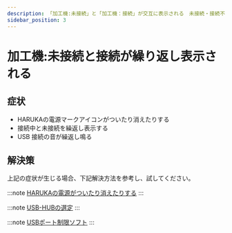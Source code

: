 ```yaml
---
description: 「加工機:未接続」と「加工機：接続」が交互に表示される　未接続・接続不安定状態
sidebar_position: 3
---
```


# 加工機:未接続と接続が繰り返し表示される

## 症状

* HARUKAの電源マークアイコンがついたり消えたりする
* 接続中と未接続を繰返し表示する
* USB 接続の音が繰返し鳴る



## 解決策

上記の症状が生じる場合、下記解決方法を参考し、試してください。

:::note
[HARUKAの電源がついたり消えたりする](/soft/harukanomkugarishitsuitarietarisuruusbnogarishiru)
:::

:::note
[USB-HUBの選定](/docs/basic/usb-hubno)
:::

:::note
[USBポート制限ソフト](/docs/basic/harukagashinai)
:::
